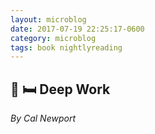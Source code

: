 ```yaml
---
layout: microblog
date: 2017-07-19 22:25:17-0600
category: microblog
tags: book nightlyreading
---
```

## 📖 🛏 Deep Work
*By Cal Newport*
